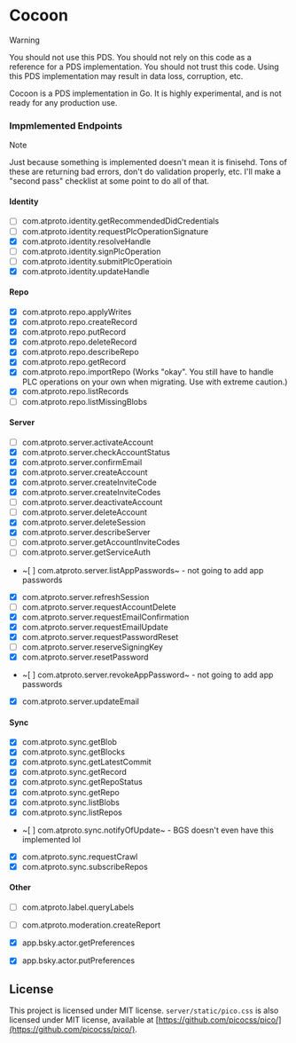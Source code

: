 # Cocoon

> [!WARNING]
You should not use this PDS. You should not rely on this code as a reference for a PDS implementation. You should not trust this code. Using this PDS implementation may result in data loss, corruption, etc.

Cocoon is a PDS implementation in Go. It is highly experimental, and is not ready for any production use.

### Impmlemented Endpoints

> [!NOTE]
Just because something is implemented doesn't mean it is finisehd. Tons of these are returning bad errors, don't do validation properly, etc. I'll make a "second pass" checklist at some point to do all of that.

#### Identity
- [ ] com.atproto.identity.getRecommendedDidCredentials
- [ ] com.atproto.identity.requestPlcOperationSignature
- [x] com.atproto.identity.resolveHandle
- [ ] com.atproto.identity.signPlcOperation
- [ ] com.atproto.identity.submitPlcOperatioin
- [x] com.atproto.identity.updateHandle

#### Repo
- [x] com.atproto.repo.applyWrites
- [x] com.atproto.repo.createRecord
- [x] com.atproto.repo.putRecord
- [x] com.atproto.repo.deleteRecord
- [x] com.atproto.repo.describeRepo
- [x] com.atproto.repo.getRecord
- [x] com.atproto.repo.importRepo (Works "okay". You still have to handle PLC operations on your own when migrating. Use with extreme caution.)
- [x] com.atproto.repo.listRecords
- [ ] com.atproto.repo.listMissingBlobs

#### Server
- [ ] com.atproto.server.activateAccount
- [x] com.atproto.server.checkAccountStatus
- [x] com.atproto.server.confirmEmail
- [x] com.atproto.server.createAccount
- [x] com.atproto.server.createInviteCode
- [x] com.atproto.server.createInviteCodes
- [ ] com.atproto.server.deactivateAccount
- [ ] com.atproto.server.deleteAccount
- [x] com.atproto.server.deleteSession
- [x] com.atproto.server.describeServer
- [ ] com.atproto.server.getAccountInviteCodes
- [ ] com.atproto.server.getServiceAuth
- ~[ ] com.atproto.server.listAppPasswords~ - not going to add app passwords
- [x] com.atproto.server.refreshSession
- [ ] com.atproto.server.requestAccountDelete
- [x] com.atproto.server.requestEmailConfirmation
- [x] com.atproto.server.requestEmailUpdate
- [x] com.atproto.server.requestPasswordReset
- [ ] com.atproto.server.reserveSigningKey
- [x] com.atproto.server.resetPassword
- ~[ ] com.atproto.server.revokeAppPassword~ - not going to add app passwords
- [x] com.atproto.server.updateEmail

#### Sync
- [x] com.atproto.sync.getBlob
- [x] com.atproto.sync.getBlocks
- [x] com.atproto.sync.getLatestCommit
- [x] com.atproto.sync.getRecord
- [x] com.atproto.sync.getRepoStatus
- [x] com.atproto.sync.getRepo
- [x] com.atproto.sync.listBlobs
- [x] com.atproto.sync.listRepos
- ~[ ] com.atproto.sync.notifyOfUpdate~ - BGS doesn't even have this implemented lol
- [x] com.atproto.sync.requestCrawl
- [x] com.atproto.sync.subscribeRepos

#### Other
- [ ] com.atproto.label.queryLabels
- [ ] com.atproto.moderation.createReport
- [x] app.bsky.actor.getPreferences
- [x] app.bsky.actor.putPreferences


## License

This project is licensed under MIT license. `server/static/pico.css` is also licensed under MIT license, available at [https://github.com/picocss/pico/](https://github.com/picocss/pico/).
